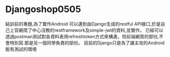 # Djangoshop0505 
結訓前的專題,為了實作Android 可以連到由Django生成的restful API接口,於是自己上官網爬了中心沒教的restframework及simple-jwt的資料,並實作。
已經可以透過postman測試對各資料表用refreshtoken方式來構連，但前端網頁的部份,不會特別寫.那是另一個同學負責的部份。
目前的Django只是為了讓主攻的Android能有測試的環境
